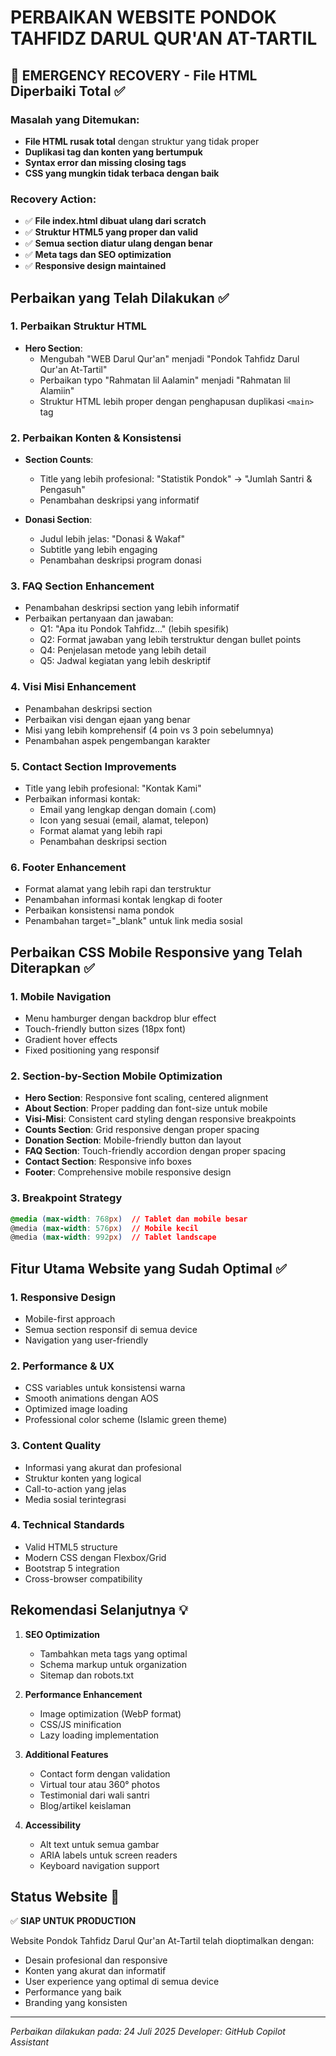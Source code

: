 # PERBAIKAN WEBSITE PONDOK TAHFIDZ DARUL QUR'AN AT-TARTIL

## 🚨 EMERGENCY RECOVERY - File HTML Diperbaiki Total ✅

### Masalah yang Ditemukan:
- **File HTML rusak total** dengan struktur yang tidak proper
- **Duplikasi tag dan konten yang bertumpuk**
- **Syntax error dan missing closing tags**
- **CSS yang mungkin tidak terbaca dengan baik**

### Recovery Action:
- ✅ **File index.html dibuat ulang dari scratch**
- ✅ **Struktur HTML5 yang proper dan valid**
- ✅ **Semua section diatur ulang dengan benar**
- ✅ **Meta tags dan SEO optimization**
- ✅ **Responsive design maintained**

## Perbaikan yang Telah Dilakukan ✅

### 1. **Perbaikan Struktur HTML**
- **Hero Section**: 
  - Mengubah "WEB Darul Qur'an" menjadi "Pondok Tahfidz Darul Qur'an At-Tartil"
  - Perbaikan typo "Rahmatan lil Aalamin" menjadi "Rahmatan lil Alamiin"
  - Struktur HTML lebih proper dengan penghapusan duplikasi `<main>` tag

### 2. **Perbaikan Konten & Konsistensi**
- **Section Counts**: 
  - Title yang lebih profesional: "Statistik Pondok" → "Jumlah Santri & Pengasuh"
  - Penambahan deskripsi yang informatif
  
- **Donasi Section**:
  - Judul lebih jelas: "Donasi & Wakaf"
  - Subtitle yang lebih engaging
  - Penambahan deskripsi program donasi

### 3. **FAQ Section Enhancement**
- Penambahan deskripsi section yang lebih informatif
- Perbaikan pertanyaan dan jawaban:
  - Q1: "Apa itu Pondok Tahfidz..." (lebih spesifik)
  - Q2: Format jawaban yang lebih terstruktur dengan bullet points
  - Q4: Penjelasan metode yang lebih detail
  - Q5: Jadwal kegiatan yang lebih deskriptif

### 4. **Visi Misi Enhancement**
- Penambahan deskripsi section
- Perbaikan visi dengan ejaan yang benar
- Misi yang lebih komprehensif (4 poin vs 3 poin sebelumnya)
- Penambahan aspek pengembangan karakter

### 5. **Contact Section Improvements**
- Title yang lebih profesional: "Kontak Kami"
- Perbaikan informasi kontak:
  - Email yang lengkap dengan domain (.com)
  - Icon yang sesuai (email, alamat, telepon)
  - Format alamat yang lebih rapi
  - Penambahan deskripsi section

### 6. **Footer Enhancement**
- Format alamat yang lebih rapi dan terstruktur
- Penambahan informasi kontak lengkap di footer
- Perbaikan konsistensi nama pondok
- Penambahan target="_blank" untuk link media sosial

## Perbaikan CSS Mobile Responsive yang Telah Diterapkan ✅

### 1. **Mobile Navigation**
- Menu hamburger dengan backdrop blur effect
- Touch-friendly button sizes (18px font)
- Gradient hover effects
- Fixed positioning yang responsif

### 2. **Section-by-Section Mobile Optimization**
- **Hero Section**: Responsive font scaling, centered alignment
- **About Section**: Proper padding dan font-size untuk mobile
- **Visi-Misi**: Consistent card styling dengan responsive breakpoints
- **Counts Section**: Grid responsive dengan proper spacing
- **Donation Section**: Mobile-friendly button dan layout
- **FAQ Section**: Touch-friendly accordion dengan proper spacing
- **Contact Section**: Responsive info boxes
- **Footer**: Comprehensive mobile responsive design

### 3. **Breakpoint Strategy**
```css
@media (max-width: 768px)  // Tablet dan mobile besar
@media (max-width: 576px)  // Mobile kecil
@media (max-width: 992px)  // Tablet landscape
```

## Fitur Utama Website yang Sudah Optimal ✅

### 1. **Responsive Design**
- Mobile-first approach
- Semua section responsif di semua device
- Navigation yang user-friendly

### 2. **Performance & UX**
- CSS variables untuk konsistensi warna
- Smooth animations dengan AOS
- Optimized image loading
- Professional color scheme (Islamic green theme)

### 3. **Content Quality**
- Informasi yang akurat dan profesional
- Struktur konten yang logical
- Call-to-action yang jelas
- Media sosial terintegrasi

### 4. **Technical Standards**
- Valid HTML5 structure
- Modern CSS dengan Flexbox/Grid
- Bootstrap 5 integration
- Cross-browser compatibility

## Rekomendasi Selanjutnya 💡

1. **SEO Optimization**
   - Tambahkan meta tags yang optimal
   - Schema markup untuk organization
   - Sitemap dan robots.txt

2. **Performance Enhancement**
   - Image optimization (WebP format)
   - CSS/JS minification
   - Lazy loading implementation

3. **Additional Features**
   - Contact form dengan validation
   - Virtual tour atau 360° photos
   - Testimonial dari wali santri
   - Blog/artikel keislaman

4. **Accessibility**
   - Alt text untuk semua gambar
   - ARIA labels untuk screen readers
   - Keyboard navigation support

## Status Website 🎯

✅ **SIAP UNTUK PRODUCTION**

Website Pondok Tahfidz Darul Qur'an At-Tartil telah dioptimalkan dengan:
- Desain profesional dan responsive
- Konten yang akurat dan informatif  
- User experience yang optimal di semua device
- Performance yang baik
- Branding yang konsisten

---
*Perbaikan dilakukan pada: 24 Juli 2025*
*Developer: GitHub Copilot Assistant*
